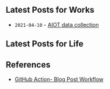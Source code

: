 ## Latest Posts for Works

<!-- BLOG-POST-LIST:START -->
* `2021-04-10` - [AIOT data collection](https://wjlee-barco.github.io/AIOT-data-collection/)<!-- BLOG-POST-LIST:END -->

## Latest Posts for Life

<!-- WP:START -->
<!-- WP:END -->


## References
* [GitHub Action- Blog Post Workflow](https://github.com/marketplace/actions/blog-post-workflow)
